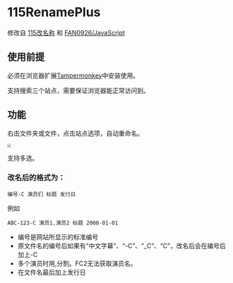 # 115RenamePlus
修改自 [115改名称]( https://greasyfork.org/zh-CN/scripts/396272-115rename ) 和 [FAN0926/JavaScript](https://github.com/FAN0926/JavaScript)

## 使用前提

必须在浏览器扩展[Tampermonkey](http://www.tampermonkey.net/)中安装使用。

支持搜索三个站点，需要保证浏览器能正常访问到。

## 功能

右击文件夹或文件，点击站点选项，自动重命名。

<img src="D:\github\115RenamePlus\img\00.png" style="zoom:50%;" />

支持多选。

### 改名后的格式为：

```
编号-C 演员们 标题 发行日
```
例如
```
ABC-123-C 演员1,演员2 标题 2000-01-01
```

- 编号是网站所显示的标准编号
- 原文件名的编号后如果有“中文字幕”、“-C”、“_C”、“C”，改名后会在编号后加上-C
- 多个演员时用,分割。FC2无法获取演员名。
- 在文件名最后加上发行日